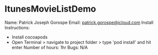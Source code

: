 # ItunesMovieListDemo

Name: Patrick Joseph Gorospe
Email: patrick.gorospe@icloud.com
Install Instructions: 
- Install cocoapods
- Open Terminal > navigate to project folder > type 'pod install'  and hit enter
Number of hours: 1hr
Bugs: N/A
